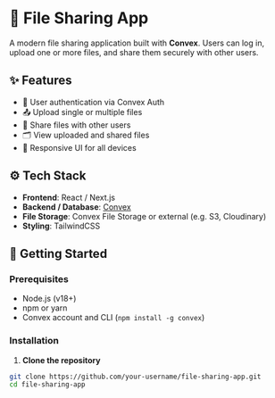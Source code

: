 # 📁 File Sharing App

A modern file sharing application built with **Convex**. Users can log in, upload one or more files, and share them securely with other users.

## ✨ Features

- 🔐 User authentication via Convex Auth
- 📤 Upload single or multiple files
- 🔗 Share files with other users
- 🗂️ View uploaded and shared files
- 📱 Responsive UI for all devices

## ⚙️ Tech Stack

- **Frontend**: React / Next.js
- **Backend / Database**: [Convex](https://convex.dev)
- **File Storage**: Convex File Storage or external (e.g. S3, Cloudinary)
- **Styling**: TailwindCSS

## 🚀 Getting Started

### Prerequisites

- Node.js (v18+)
- npm or yarn
- Convex account and CLI (`npm install -g convex`)

### Installation

1. **Clone the repository**

```bash
git clone https://github.com/your-username/file-sharing-app.git
cd file-sharing-app